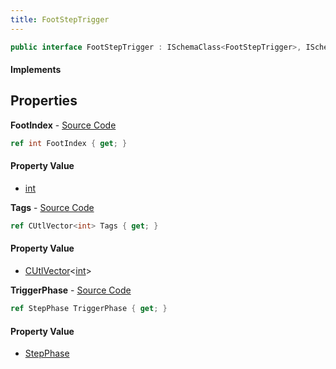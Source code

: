 ```yaml
---
title: FootStepTrigger
---
```


```csharp
public interface FootStepTrigger : ISchemaClass<FootStepTrigger>, ISchemaField, ISchemaClass, INativeHandle
```

#### Implements

## Properties

**FootIndex** - [Source Code](https://github.com/swiftly-solution/swiftlys2/blob/main/managed/src/SwiftlyS2.Generated/Schemas/Interfaces/FootStepTrigger.cs#L18)

```csharp
ref int FootIndex { get; }
```

#### Property Value

- [int](https://learn.microsoft.com/dotnet/api/system.int32)

**Tags** - [Source Code](https://github.com/swiftly-solution/swiftlys2/blob/main/managed/src/SwiftlyS2.Generated/Schemas/Interfaces/FootStepTrigger.cs#L16)

```csharp
ref CUtlVector<int> Tags { get; }
```

#### Property Value

- [CUtlVector](/docs/api/shared/natives/cutlvector-1)<[int](https://learn.microsoft.com/dotnet/api/system.int32)>

**TriggerPhase** - [Source Code](https://github.com/swiftly-solution/swiftlys2/blob/main/managed/src/SwiftlyS2.Generated/Schemas/Interfaces/FootStepTrigger.cs#L20)

```csharp
ref StepPhase TriggerPhase { get; }
```

#### Property Value

- [StepPhase](/docs/api/shared/schemadefinitions/stepphase)

